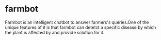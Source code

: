 # farmbot
Farmbot is an intelligent chatbot to answer farmers's queries.One of the unique features of it is that farmbot can detetct a specific disease by which the plant is affected by and provide solution for it.
